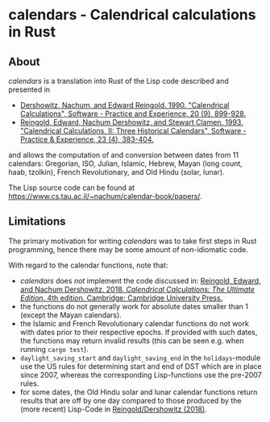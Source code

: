 # calendars - Calendrical calculations in Rust

## About
_calendars_ is a translation into Rust of the Lisp code described and presented in
- [Dershowitz, Nachum, and Edward Reingold. 1990. "Calendrical Calculations", Software - Practice and Experience, 20 (9), 899-928.](https://citeseerx.ist.psu.edu/viewdoc/summary?doi=10.1.1.17.4274)
- [Reingold, Edward, Nachum Dershowitz, and Stewart Clamen. 1993. "Calendrical Calculations, II: Three Historical Calendars", Software - Practice & Experience, 23 (4), 383-404.](https://citeseerx.ist.psu.edu/viewdoc/summary?doi=10.1.1.13.9215)

and allows the computation of and conversion between dates from 11 calendars: Gregorian, ISO, Julian, Islamic, Hebrew, Mayan (long count, haab, tzolkin), French Revolutionary, and Old Hindu (solar, lunar).

The Lisp source code can be found at <https://www.cs.tau.ac.il/~nachum/calendar-book/papers/>.

## Limitations
The primary motivation for writing _calendars_ was to take first steps in Rust programming, hence there may be some amount of non-idiomatic code.

With regard to the calendar functions, note that:
- _calendars_ does _not_ implement the code discussed in: [Reingold, Edward, and Nachum Dershowitz. 2018. _Calendrical Calculations: The Ultimate Edition_. 4th edition. Cambridge: Cambridge University Press.](https://www.cambridge.org/de/academic/subjects/computer-science/computing-general-interest/calendrical-calculations-ultimate-edition-4th-edition?format=PB&isbn=9781107683167)
- the functions do not generally work for absolute dates smaller than 1 (except the Mayan calendars).
- the Islamic and French Revolutionary calendar functions do not work with dates prior to their respective epochs. If provided with such dates, the functions may return invalid results (this can be seen e.g. when running `cargo test`). 
- `daylight_saving_start` and `daylight_saving_end` in the `holidays`-module use the US rules for determining start and end of DST which are in place since 2007, whereas the corresponding Lisp-functions use the pre-2007 rules.
- for some dates, the Old Hindu solar and lunar calendar functions return results that are off by one day compared to those produced by the (more recent) Lisp-Code in [Reingold/Dershowitz (2018)](https://www.cambridge.org/de/academic/subjects/computer-science/computing-general-interest/calendrical-calculations-ultimate-edition-4th-edition?format=PB&isbn=9781107683167).
